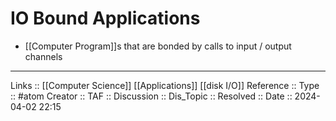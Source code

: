# IO Bound Applications

- [[Computer Program]]s that are bonded by calls to input / output channels

---
Links :: [[Computer Science]] [[Applications]] [[disk I/O]]
Reference ::
Type :: #atom
Creator ::
TAF ::
Discussion ::
Dis_Topic :: 
Resolved ::
Date :: 2024-04-02 22:15
